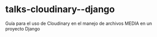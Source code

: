 # talks-cloudinary--django
Guía para el uso de Cloudinary en el manejo de archivos MEDIA en un proyecto Django
